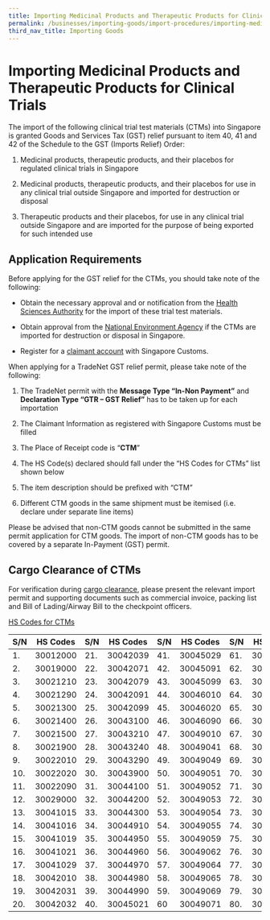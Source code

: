 ```yaml
---
title: Importing Medicinal Products and Therapeutic Products for Clinical Trials
permalink: /businesses/importing-goods/import-procedures/importing-medical-products-and-therapeutic-products-for-clinical-trials
third_nav_title: Importing Goods
---
```

# Importing Medicinal Products and Therapeutic Products for Clinical Trials

The import of the following clinical trial test materials (CTMs) into Singapore is granted Goods and Services Tax (GST) relief pursuant to item 40, 41 and 42 of the Schedule to the GST (Imports Relief) Order:  

1.  Medicinal products, therapeutic products, and their placebos for regulated clinical trials in Singapore
    
2.  Medicinal products, therapeutic products, and their placebos for use in any clinical trial outside Singapore and imported for destruction or disposal
    
3.  Therapeutic products and their placebos, for  use in any clinical trial outside Singapore and are imported for the purpose of being exported for such intended use
    

##  Application Requirements

Before applying for the GST relief for the CTMs, you should take note of the following:

-   Obtain the necessary approval and or notification from the [Health Sciences Authority](http://www.hsa.gov.sg/content/hsa/en/Health_Products_Regulation/Clinical_Trials/Overview.html) for the import of these trial test materials.
    
-   Obtain approval from the [National Environment Agency](http://www.nea.gov.sg/energy-waste/waste-management) if the CTMs are imported for destruction or disposal in Singapore.
    
-   Register for a [claimant account](https://www.customs.gov.sg/businesses/registering-to-trade/registration-procedures/register-claimants) with Singapore Customs.
    

When applying for a TradeNet GST relief permit, please take note of the following:  
  

1.  The TradeNet permit with the **Message Type “In-Non Payment”** and **Declaration Type “GTR – GST Relief”** has to be taken up for each importation
    
2.  The Claimant Information as registered with Singapore Customs must be filled
    
3.  The Place of Receipt code is “**CTM**”
    
4.  The HS Code(s) declared should fall under the “HS Codes for CTMs” list shown below
5.  The item description should be prefixed with “CTM”
6.  Different CTM goods in the same shipment must be itemised (i.e. declare under separate line items)

Please be advised that non-CTM goods cannot be submitted in the same permit application for CTM goods. The import of non-CTM goods has to be covered by a separate In-Payment (GST) permit.

## Cargo Clearance of CTMs

For verification during  [cargo clearance](https://www.ica.gov.sg/enteringanddeparting/cargo_postal_info), please present the relevant import permit and supporting documents such as commercial invoice, packing list and Bill of Lading/Airway Bill to the checkpoint officers.

[HS Codes for CTMs](https://www.customs.gov.sg/businesses/importing-goods/import-procedures/importing-medical-products-and-therapeutic-products-for-clinical-trials#item-heading-ed15d99a-19c2-4e8a-ab5d-3afcc324dcf8)

| S/N | HS Codes | S/N | HS Codes | S/N | HS Codes | S/N | HS Codes 
|--|--|--|--|--|--|--|--|
| 1. | 30012000 | 21. | 30042039 | 41. | 30045029 | 61. | 30049072 |
| 2. | 30019000 | 22. | 30042071 | 42. | 30045091 | 62. | 30049079 |
| 3. | 30021210 | 23. | 30042079 | 43. | 30045099 | 63. | 30049081 |
| 4. | 30021290 | 24. | 30042091 | 44. | 30046010 | 64. | 30049082 |
| 5. | 30021300 | 25. | 30042099 | 45. | 30046020 | 65. | 30049089 |
| 6. | 30021400 | 26. | 30043100 | 46. | 30046090 | 66. | 30049092 |
| 7. | 30021500 | 27. | 30043210 | 47. | 30049010 | 67. | 30049093 |
| 8. |   30021900 | 28. | 30043240 | 48. | 30049041 | 68. | 30049094 |
| 9. | 30022010 | 29. | 30043290 | 49. | 30049049 | 69. | 30049095 |
| 10. | 30022020 | 30. | 30043900 |50.  | 30049051 | 70. | 30049096 |
| 11. | 30022090 | 31. | 30044100 |51.  | 30049052 | 71. | 30049098 |
| 12. | 30029000 | 32. | 30044200 |52.  | 30049053 |72.  | 30049099 |
| 13.| 30041015 |  33.| 30044300 | 53. | 30049054 | 73. | 30063010 |
| 14. | 30041016 | 34. | 30044910 |54. | 30049055 | 74. | 30063030 |
| 15. | 30041019 | 35. | 30044950 | 55. | 30049059 |75.  | 30063090 |
| 16. | 30041021 | 36. | 30044960 | 56. | 30049062 |76.  | 30066000 |
| 17. | 30041029 | 37. | 30044970 | 57. | 30049064 |77.  | 30021400 |
| 18. | 30042010 | 38. | 30044980 | 58. | 30049065 |78.  | 30021500 |
| 19. | 30042031 | 39. | 30044990 | 59. | 30049069 |79.  | 30021210 |
| 20. | 30042032 | 40. | 30045021 | 60 | 30049071 | 80. | 30021300 |
